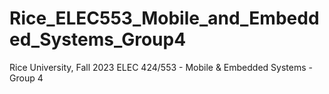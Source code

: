 # Rice_ELEC553_Mobile_and_Embedded_Systems_Group4
Rice University, Fall 2023 ELEC 424/553 - Mobile &amp; Embedded Systems - Group 4
